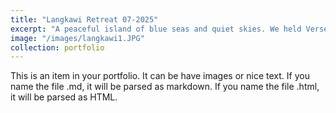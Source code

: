 ```yaml
---
title: "Langkawi Retreat 07-2025"
excerpt: "A peaceful island of blue seas and quiet skies. We held Verse Seminars at the hotel even with a sea-view meeting room and tea-break snacks! In the afternoons, we set out to explored the island. I like the moment of having a coconut ice cream at the top of Langkawi's highest mountain, looking out over the island's breathtaking landscape. This picture was taken during our mangrove safari tour."
image: "/images/langkawi1.JPG"
collection: portfolio
---
```


This is an item in your portfolio. It can be have images or nice text. If you name the file .md, it will be parsed as markdown. If you name the file .html, it will be parsed as HTML. 
